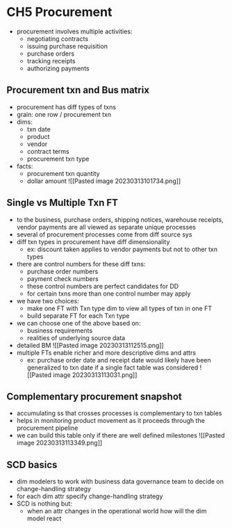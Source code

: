 # CH5 Procurement
- procurement involves multiple activities:
	- negotiating contracts
	- issuing purchase requisition
	- purchase orders
	- tracking receipts
	- authorizing payments

## Procurement txn and Bus matrix
- procurement has diff types of txns
- grain: one row / procurement txn
- dims:
	- txn date
	- product
	- vendor
	- contract terms
	- procurement txn type
- facts:
	- procurement txn quantity
	- dollar amount
![[Pasted image 20230313101734.png]]

## Single vs Multiple Txn FT
- to the business, purchase orders, shipping notices, warehouse receipts, vendor payments are all viewed as separate unique processes
- several of procurement processes come from diff source sys
- diff txn types in procurement have diff dimensionality
	- ex: discount taken applies to vendor payments but not to other txn types
- there are control numbers for these diff txns:
	- purchase order numbers
	- payment check numbers
	- these control numbers are perfect candidates for DD
	- for certain txns more than one control number may apply
- we have two choices:
	- make one FT with Txn type dim to view all types of txn in one FT
	- build separate FT for each Txn type
- we can choose one of the above based on:
	- business requirements
	- realities of underlying source data
- detailed BM
![[Pasted image 20230313112515.png]]
- multiple FTs enable richer and more descriptive dims and attrs
	- ex: purchase order date and receipt date would likely have been generalized to txn date if a single fact table was considered
![[Pasted image 20230313113031.png]]
## Complementary procurement snapshot
- accumulating ss that crosses processes is complementary to txn tables
- helps in monitoring product movement as it proceeds through the procurement pipeline
- we can build this table only if there are well defined milestones
![[Pasted image 20230313113349.png]]

## SCD basics
- dim modelers to work with business data governance team to decide on change-handling strategy
- for each dim attr specify change-handling strategy
- SCD is nothing but:
	- when an attr changes in the operational world how will the dim model react